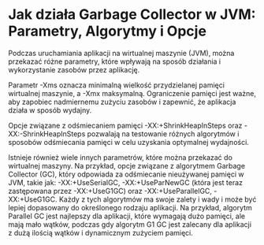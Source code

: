Jak działa Garbage Collector w JVM: Parametry, Algorytmy i Opcje
=======

Podczas uruchamiania aplikacji na wirtualnej maszynie (JVM), można przekazać różne parametry, które wpływają na sposób działania i wykorzystanie zasobów przez aplikację. 

Parametr -Xms oznacza minimalną wielkość przydzielanej pamięci wirtualnej maszynie, a -Xmx maksymalną. Ograniczenie pamięci jest ważne, aby zapobiec nadmiernemu zużyciu zasobów i zapewnić, że aplikacja działa w sposób wydajny.

Opcje związane z odśmiecaniem pamięci -XX:+ShrinkHeapInSteps oraz -XX:-ShrinkHeapInSteps pozwalają na testowanie różnych algorytmów i sposobów odśmiecania pamięci w celu uzyskania optymalnej wydajności.

Istnieje również wiele innych parametrów, które można przekazać do wirtualnej maszyny. Na przykład, opcje związane z algorytmem Garbage Collector (GC), który odpowiada za odśmiecanie nieużywanej pamięci w JVM, takie jak: -XX:+UseSerialGC, -XX:+UseParNewGC (która jest teraz zastępowana przez -XX:+UseG1GC) oraz -XX:+UseParallelGC, -XX:+UseG1GC. Każdy z tych algorytmów ma swoje zalety i wady i może być lepiej dopasowany do określonego rodzaju aplikacji. Na przykład, algorytm Parallel GC jest najlepszy dla aplikacji, które wymagają dużo pamięci, ale mają mało wątków, podczas gdy algorytm G1 GC jest zalecany dla aplikacji z dużą ilością wątków i dynamicznym zużyciem pamięci.
